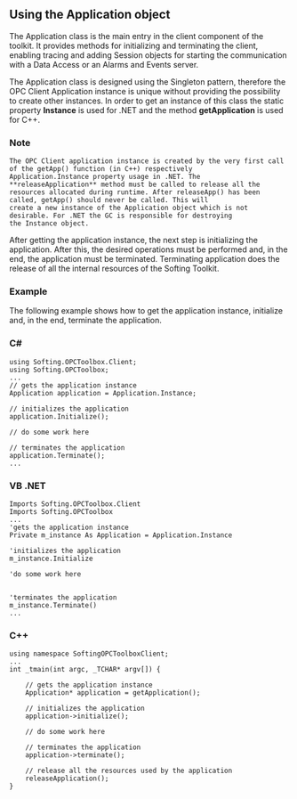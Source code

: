 ## **Using the Application object**

The Application class is the main entry in the client component of the toolkit. It provides methods for initializing and terminating the client, enabling tracing and adding Session objects for starting the communication with a Data Access or an Alarms and Events server.

The Application class is designed using the Singleton pattern, therefore the OPC Client Application instance is unique without providing the possibility to create other instances. In order to get an instance of this class the static property **Instance** is used for .NET and the method **getApplication** is used for C++.

### Note
```
The OPC Client application instance is created by the very first call of the getApp() function (in C++) respectively 
Application.Instance property usage in .NET. The **releaseApplication** method must be called to release all the 
resources allocated during runtime. After releaseApp() has been called, getApp() should never be called. This will 
create a new instance of the Application object which is not desirable. For .NET the GC is responsible for destroying 
the Instance object.
``` 
After getting the application instance, the next step is initializing the application. After this, the desired operations must be performed and, in the end, the application must be terminated. Terminating application does the release of all the internal resources of the Softing Toolkit.

###  Example
The following example shows how to get the application instance, initialize and, in the end, terminate the application.
### C#
```
using Softing.OPCToolbox.Client;
using Softing.OPCToolbox;
...
// gets the application instance
Application application = Application.Instance;        

// initializes the application
application.Initialize();

// do some work here

// terminates the application
application.Terminate();
...
```
### VB .NET
```
Imports Softing.OPCToolbox.Client
Imports Softing.OPCToolbox
...
'gets the application instance
Private m_instance As Application = Application.Instance    

'initializes the application
m_instance.Initialize

'do some work here


'terminates the application
m_instance.Terminate()
...
```
### C++
```
using namespace SoftingOPCToolboxClient;
...
int _tmain(int argc, _TCHAR* argv[]) {

    // gets the application instance
    Application* application = getApplication();

    // initializes the application
    application->initialize();

    // do some work here

    // terminates the application
    application->terminate();

    // release all the resources used by the application    
    releaseApplication();        
}
```
